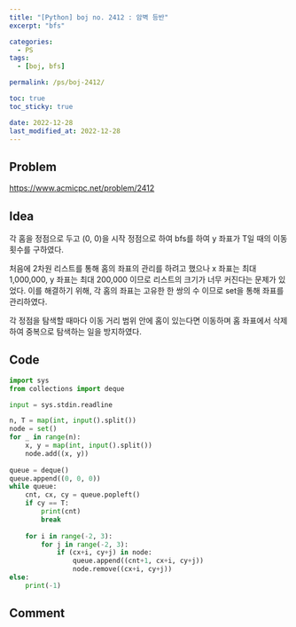 ```yaml
---
title: "[Python] boj no. 2412 : 암벽 등반"
excerpt: "bfs"

categories:
  - PS
tags:
  - [boj, bfs]

permalink: /ps/boj-2412/

toc: true
toc_sticky: true

date: 2022-12-28
last_modified_at: 2022-12-28
---
```


## Problem

<https://www.acmicpc.net/problem/2412>

## Idea

각 홈을 정점으로 두고 (0, 0)을 시작 정점으로 하여 bfs를 하여 y 좌표가 T일 때의 이동 횟수를 구하였다.

처음에 2차원 리스트를 통해 홈의 좌표의 관리를 하려고 했으나 x 좌표는 최대 1,000,000, y 좌표는 최대 200,000 이므로 리스트의 크기가 너무 커진다는 문제가 있었다. 이를 해결하기 위해, 각 홈의 좌표는 고유한 한 쌍의 수 이므로 set을 통해 좌표를 관리하였다.

각 정점을 탐색할 때마다 이동 거리 범위 안에 홈이 있는다면 이동하며 홈 좌표에서 삭제하여 중복으로 탐색하는 일을 방지하였다.

## Code

```py
import sys
from collections import deque

input = sys.stdin.readline

n, T = map(int, input().split())
node = set()
for _ in range(n):
    x, y = map(int, input().split())
    node.add((x, y))
    
queue = deque()
queue.append((0, 0, 0))
while queue:
    cnt, cx, cy = queue.popleft()
    if cy == T:
        print(cnt)
        break
    
    for i in range(-2, 3):
        for j in range(-2, 3):
            if (cx+i, cy+j) in node:
                queue.append((cnt+1, cx+i, cy+j))
                node.remove((cx+i, cy+j))
else:
    print(-1)
```

## Comment


